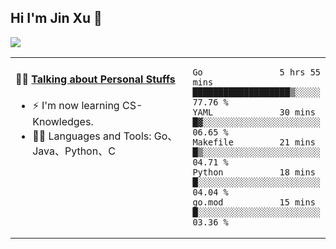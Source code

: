 
## Hi I'm Jin Xu 👋
![](https://komarev.com/ghpvc/?username=jiayouxujin&color=brightgreen&label=PROFILE+VIEWS)



<table align="center">
<tr>
<td valign="top" width="60%">

#### 🏋️‍♀️ <a href="https://github.com/jiayouxujin" target="_blank">Talking about Personal Stuffs</a>
<!-- recent_releases starts -->

- ⚡  I'm now learning CS-Knowledges.  
- 🏊‍♂️ Languages and Tools: Go、Java、Python、C
<!-- recent_releases ends -->
</td>
<td>
 
<!--START_SECTION:waka-->

```text
Go               5 hrs 55 mins   ███████████████████▒░░░░░   77.76 %
YAML             30 mins         █▓░░░░░░░░░░░░░░░░░░░░░░░   06.65 %
Makefile         21 mins         █▒░░░░░░░░░░░░░░░░░░░░░░░   04.71 %
Python           18 mins         █░░░░░░░░░░░░░░░░░░░░░░░░   04.04 %
go.mod           15 mins         █░░░░░░░░░░░░░░░░░░░░░░░░   03.36 %
```

<!--END_SECTION:waka-->
 
</td>
</tr>
</table>





